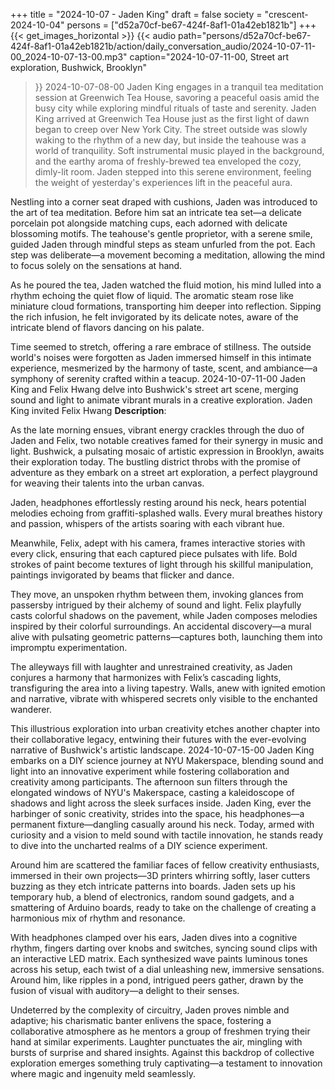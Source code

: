 +++
title = "2024-10-07 - Jaden King"
draft = false
society = "crescent-2024-10-04"
persons = ["d52a70cf-be67-424f-8af1-01a42eb1821b"]
+++
{{< get_images_horizontal >}}
{{< audio
    path="persons/d52a70cf-be67-424f-8af1-01a42eb1821b/action/daily_conversation_audio/2024-10-07-11-00_2024-10-07-13-00.mp3" 
    caption="2024-10-07-11-00, Street art exploration, Bushwick, Brooklyn"
>}}
2024-10-07-08-00
Jaden King engages in a tranquil tea meditation session at Greenwich Tea House, savoring a peaceful oasis amid the busy city while exploring mindful rituals of taste and serenity.
Jaden King arrived at Greenwich Tea House just as the first light of dawn began to creep over New York City. The street outside was slowly waking to the rhythm of a new day, but inside the teahouse was a world of tranquility. Soft instrumental music played in the background, and the earthy aroma of freshly-brewed tea enveloped the cozy, dimly-lit room. Jaden stepped into this serene environment, feeling the weight of yesterday's experiences lift in the peaceful aura.

Nestling into a corner seat draped with cushions, Jaden was introduced to the art of tea meditation. Before him sat an intricate tea set—a delicate porcelain pot alongside matching cups, each adorned with delicate blossoming motifs. The teahouse's gentle proprietor, with a serene smile, guided Jaden through mindful steps as steam unfurled from the pot. Each step was deliberate—a movement becoming a meditation, allowing the mind to focus solely on the sensations at hand.

As he poured the tea, Jaden watched the fluid motion, his mind lulled into a rhythm echoing the quiet flow of liquid. The aromatic steam rose like miniature cloud formations, transporting him deeper into reflection. Sipping the rich infusion, he felt invigorated by its delicate notes, aware of the intricate blend of flavors dancing on his palate.

Time seemed to stretch, offering a rare embrace of stillness. The outside world's noises were forgotten as Jaden immersed himself in this intimate experience, mesmerized by the harmony of taste, scent, and ambiance—a symphony of serenity crafted within a teacup.
2024-10-07-11-00
Jaden King and Felix Hwang delve into Bushwick's street art scene, merging sound and light to animate vibrant murals in a creative exploration.
Jaden King invited Felix Hwang
**Description**:

As the late morning ensues, vibrant energy crackles through the duo of Jaden and Felix, two notable creatives famed for their synergy in music and light. Bushwick, a pulsating mosaic of artistic expression in Brooklyn, awaits their exploration today. The bustling district throbs with the promise of adventure as they embark on a street art exploration, a perfect playground for weaving their talents into the urban canvas.

Jaden, headphones effortlessly resting around his neck, hears potential melodies echoing from graffiti-splashed walls. Every mural breathes history and passion, whispers of the artists soaring with each vibrant hue. 

Meanwhile, Felix, adept with his camera, frames interactive stories with every click, ensuring that each captured piece pulsates with life. Bold strokes of paint become textures of light through his skillful manipulation, paintings invigorated by beams that flicker and dance.

They move, an unspoken rhythm between them, invoking glances from passersby intrigued by their alchemy of sound and light. Felix playfully casts colorful shadows on the pavement, while Jaden composes melodies inspired by their colorful surroundings. An accidental discovery—a mural alive with pulsating geometric patterns—captures both, launching them into impromptu experimentation.

The alleyways fill with laughter and unrestrained creativity, as Jaden conjures a harmony that harmonizes with Felix’s cascading lights, transfiguring the area into a living tapestry. Walls, anew with ignited emotion and narrative, vibrate with whispered secrets only visible to the enchanted wanderer.

This illustrious exploration into urban creativity etches another chapter into their collaborative legacy, entwining their futures with the ever-evolving narrative of Bushwick's artistic landscape.
2024-10-07-15-00
Jaden King embarks on a DIY science journey at NYU Makerspace, blending sound and light into an innovative experiment while fostering collaboration and creativity among participants.
The afternoon sun filters through the elongated windows of NYU's Makerspace, casting a kaleidoscope of shadows and light across the sleek surfaces inside. Jaden King, ever the harbinger of sonic creativity, strides into the space, his headphones—a permanent fixture—dangling casually around his neck. Today, armed with curiosity and a vision to meld sound with tactile innovation, he stands ready to dive into the uncharted realms of a DIY science experiment.

Around him are scattered the familiar faces of fellow creativity enthusiasts, immersed in their own projects—3D printers whirring softly, laser cutters buzzing as they etch intricate patterns into boards. Jaden sets up his temporary hub, a blend of electronics, random sound gadgets, and a smattering of Arduino boards, ready to take on the challenge of creating a harmonious mix of rhythm and resonance.

With headphones clamped over his ears, Jaden dives into a cognitive rhythm, fingers darting over knobs and switches, syncing sound clips with an interactive LED matrix. Each synthesized wave paints luminous tones across his setup, each twist of a dial unleashing new, immersive sensations. Around him, like ripples in a pond, intrigued peers gather, drawn by the fusion of visual with auditory—a delight to their senses.

Undeterred by the complexity of circuitry, Jaden proves nimble and adaptive; his charismatic banter enlivens the space, fostering a collaborative atmosphere as he mentors a group of freshmen trying their hand at similar experiments. Laughter punctuates the air, mingling with bursts of surprise and shared insights. Against this backdrop of collective exploration emerges something truly captivating—a testament to innovation where magic and ingenuity meld seamlessly.

